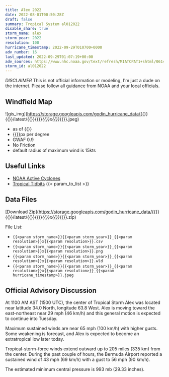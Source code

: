 ```yaml
---
title: Alex 2022
date: 2022-08-01T00:50:28Z
draft: false
summary: Tropical System al012022
disable_share: true
storm_name: alex
storm_year: 2022
resolution: 100
hurricane_timestamp: 2022-09-29T010700+0000
adv_number: 16
last_updated: 2022-09-29T01:07:19+00:00
adv_sources: https://www.nhc.noaa.gov/text/refresh/MIATCPAT1+shtml/061448.shtml;https://www.nhc.noaa.gov/refresh/graphics_at1+shtml/145030.shtml?cone
storm_id: al012022
---
```

*DISCLAIMER* This is not official information or modeling, I'm just a dude on the internet.  Please follow all guidance from NOAA and your local officials.

## Windfield Map
![gis_img](https://storage.googleapis.com/godin_hurricane_data/{{<param storm_name>}}{{<param storm_year>}}/latest/{{<param storm_name>}}{{<param storm_year>}}_{{<param resolution>}}x{{<param resolution>}}_{{<param hurricane_timestamp>}}.jpeg)

- as of {{<param last_updated>}}
- {{<param resolution>}}px per degree
- GWAF 0.9
- No Friction
- default radius of maximum wind is 15kts

## Useful Links
- [NOAA Active Cyclones](https://www.nhc.noaa.gov/)
- [Tropical Tidbits](https://www.tropicaltidbits.com/storminfo/)
{{< param_to_list >}}

## Data Files
[Download Zip](https://storage.googleapis.com/godin_hurricane_data/{{<param storm_name>}}{{<param storm_year>}}/latest/{{<param storm_name>}}{{<param storm_year>}}_{{<param resolution>}}x{{<param resolution>}}_{{<param hurricane_timestamp>}}.zip)

File List:
- `{{<param storm_name>}}{{<param storm_year>}}_{{<param resolution>}}x{{<param resolution>}}.csv`
- `{{<param storm_name>}}{{<param storm_year>}}_{{<param resolution>}}x{{<param resolution>}}.png`
- `{{<param storm_name>}}{{<param storm_year>}}_{{<param resolution>}}x{{<param resolution>}}.wld`
- `{{<param storm_name>}}{{<param storm_year>}}_{{<param resolution>}}x{{<param resolution>}}_{{<param hurricane_timestamp>}}.jpeg`


## Official Advisory Discussion
At 1100 AM AST (1500 UTC), the center of Tropical Storm Alex was
located near latitude 34.0 North, longitude 63.8 West. Alex is
moving toward the east-northeast near 29 mph (46 km/h) and this 
general motion is expected to continue into Tuesday.
 
Maximum sustained winds are near 65 mph (100 km/h) with higher
gusts.  Some weakening is forecast, and Alex is expected to become 
an extratropical low later today.
 
Tropical-storm-force winds extend outward up to 205 miles (335 km)
from the center. During the past couple of hours, the Bermuda 
Airport reported a sustained wind of 43 mph (69 km/h) with a gust to 
56 mph (90 km/h).
 
The estimated minimum central pressure is 993 mb (29.33 inches).